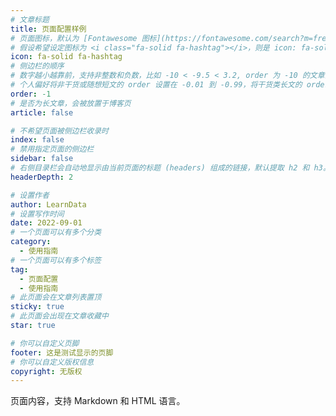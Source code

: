 ```yaml
---
# 文章标题
title: 页面配置样例
# 页面图标，默认为 [Fontawesome 图标](https://fontawesome.com/search?m=free&o=r)
# 假设希望设定图标为 <i class="fa-solid fa-hashtag"></i>，则是 icon: fa-solid fa-hashtag
icon: fa-solid fa-hashtag
# 侧边栏的顺序
# 数字越小越靠前，支持非整数和负数，比如 -10 < -9.5 < 3.2, order 为 -10 的文章会最靠上。
# 个人偏好将非干货或随想短文的 order 设置在 -0.01 到 -0.99，将干货类长文的 order 设置在 -1 到负无穷。每次新增文章都会在上一篇的基础上递减 order 值。
order: -1
# 是否为长文章，会被放置于博客页
article: false

# 不希望页面被侧边栏收录时
index: false
# 禁用指定页面的侧边栏
sidebar: false
# 右侧目录栏会自动地显示由当前页面的标题 (headers) 组成的链接，默认提取 h2 和 h3。设置成 0 将会禁用标题 (headers) 链接。
headerDepth: 2

# 设置作者
author: LearnData
# 设置写作时间
date: 2022-09-01
# 一个页面可以有多个分类
category:
  - 使用指南
# 一个页面可以有多个标签
tag:
  - 页面配置
  - 使用指南
# 此页面会在文章列表置顶
sticky: true
# 此页面会出现在文章收藏中
star: true

# 你可以自定义页脚
footer: 这是测试显示的页脚
# 你可以自定义版权信息
copyright: 无版权
---
```


页面内容，支持 Markdown 和 HTML 语言。
